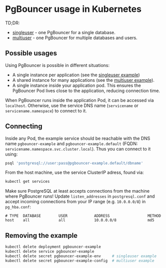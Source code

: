 PgBouncer usage in Kubernetes
=============================

TD;DR:

* [singleuser](https://github.com/edoburu/docker-pgbouncer/tree/master/examples/kubernetes/singleuser) - one PgBouncer for a single database.
* [multiuser](https://github.com/edoburu/docker-pgbouncer/tree/master/examples/kubernetes/multiuser) - one PgBouncer for multiple databases and users.

Possible usages
---------------

Using PgBouncer is possible in different situations:

* A single instance per application (see the [singleuser example](https://github.com/edoburu/docker-pgbouncer/tree/master/examples/kubernetes/singleuser))
* A shared instance for many applications (see the [multiuser example](https://github.com/edoburu/docker-pgbouncer/tree/master/examples/kubernetes/multiuser)).
* A single instance inside your application pod. This ensures the PgBouncer Pod lives close to the application, reducing connection time.

When PgBouncer runs inside the application Pod, it can be accessed via `localhost`. Otherwise, use the service DNS name (`servicename` or `servicename.namespace`) to connect to it.


Connecting
----------

Inside any Pod, the example service should be reachable with the DNS name `pgbouncer-example` and `pgbouncer-example.default` (FQDN: `servicename.namespace.svc.cluster.local`). Thus you can connect to it using:

```sh
psql 'postgresql://user:pass@pgbouncer-example.default/dbname'
```

From the host machine, use the service ClusterIP adress, found via:

```sh
kubectl get services
```

Make sure PostgreSQL at least accepts connections from the machine where PgBouncer runs! Update `listen_addresses` in `postgresql.conf` and accept incoming connections from your IP range (e.g. `10.0.0.0/8`) in `pg_hba.conf`:

```
# TYPE  DATABASE        USER            ADDRESS                 METHOD
host    all             all             10.0.0.0/8              md5
```

Removing the example
---------------------

```sh
kubectl delete deployment pgbouncer-example
kubectl delete service pgbouncer-example
kubectl delete secret pgbouncer-example-env     # singleuser example
kubectl delete secret pgbouncer-example-config  # multiuser example
```
